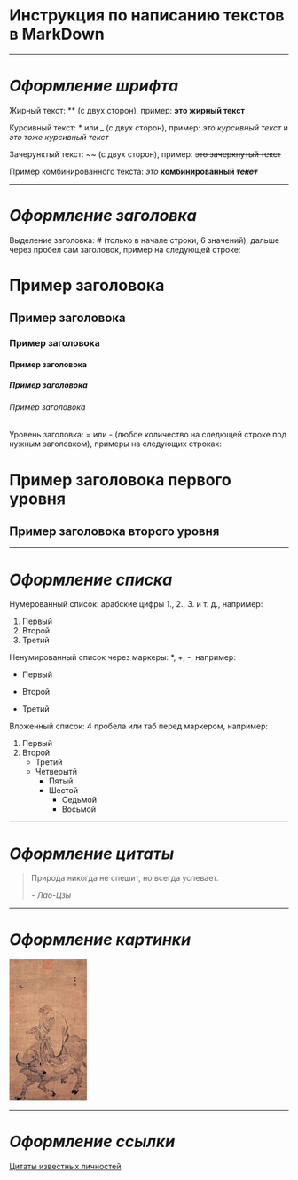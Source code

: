 # **Инструкция по написанию текстов в MarkDown**
___
# *Оформление шрифта*

Жирный текст: ** (с двух сторон), пример: **это жирный текст**

Курсивный текст: * или _ (с двух сторон), пример: *это курсивный текст* и _это тоже курсивный текст_

Зачерунктый текст: ~~ (с двух сторон), пример: ~~это зачеркнутый текст~~

Пример комбинированного текста: *это* **комбинированный _~~текст~~_**
___
# *Оформление заголовка*

Выделение заголовка: # (только в начале строки, 6 значений), дальше через пробел сам заголовок, пример на следующей строке:
# Пример заголовока
## Пример заголовока
### Пример заголовока
#### Пример заголовока
##### Пример заголовока
###### Пример заголовока

Уровень заголовка: = или - (любое количество на следющей строке под нужным заголовком), примеры на следующих строках:

Пример заголовока первого уровня
===============
Пример заголовока второго уровня
---------------
___
# *Оформление списка*

Нумерованный список: арабские цифры 1., 2., 3. и т. д., например:
1. Первый
2. Второй
3. Третий

Ненумированный список через маркеры: *, +, -, например:
* Первый
+ Второй
- Третий

Вложенный список: 4 пробела или таб перед маркером, например:
1. Первый
2. Второй
    * Третий
    * Четверытй
        + Пятый
        + Шестой
            - Седьмой
            - Восьмой
___
# *Оформление цитаты*

>Природа никогда не спешит, но всегда успевает.
>
> *- Лао-Цзы*
___
# *Оформление картинки*

![Лао Цзы](lao-czy.jpg)
___
# *Оформление ссылки*

[Цитаты известных личностей](https://ru.citaty.net/tsitaty/616703-lao-tszy-priroda-nikogda-ne-speshit-no-vsegda-uspevaet "Лао Цзы")



